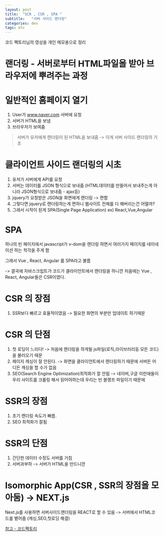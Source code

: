 ```yaml
---
layout: post
title:  "SCR , CSR , SPA "
subtitle:   "서버 사이드 랜더링"
categories: dev
tags: etc
--- 
```


코드 팩토리님의 영상을 개인 메모용으로 정리


# 랜더링 - 서버로부터 HTML파일을 받아 브라우저에 뿌려주는 과정


# 일반적인 홈페이지 열기

1. User가 www.naver.com 서버에 요청
2. 서버가 HTML을 보냄
3. 브라우저가 보여줌

> 서버가 유저에게 랜더링이 된 HTML을 보내줌 -> 이게 서버 사이드 랜더링의 기초


# 클라이언트 사이드 랜더링의 시초

1. 유저가 서버에게 API를 요청
2. 서버는 데이터를 JSON 형식으로 보내줌 (HTML데이터를 만들어서 보내주는게 아니라 JSON형식으로 보내줌 - ajax등)
3. jquery가 요청받은 JSON을 화면에게 랜더링 -> 편함
4. 그렇다면 jquery로 랜더링하는게 편하니 웹사이트 전체를 다 해버리는건 어떨까?
5. 그래서 시작이 된게 SPA(Single Page Application) ex) React,Vue,Angular


# SPA

하나의 빈 페이지에서 javascript가 v-dom을 랜더링 하면서 여러가지 페이지를 네이네이션 하는 착각을 주게 함


그래서 Vue , React, Angular 를 SPA라고 불름


-> 결국에 자바스크립트가 코드가 클라이언트에서 랜더링을 하니깐 처음에는 Vue , React, Angular들은 CSR이였다.


# CSR 의 장점

1. SSR보다 빠르고 효율적이였음 -> 필요한 화면의 부분만 업데이트 하기때문

# CSR 의 단점

1. 첫 로딩이 느리다! -> 처음에 랜더링을 하게될 js파일(로직,라이브러리등 모든 코드)을 불러오기 때문
2. 페이지 캐싱이 잘 안된다. -> 화면을 클라이언트에서 랜더링하기 때문에 서버든 어디든 캐싱을 할 수가 없음
3. SEO(Search Engine Optimization)최적화가 잘 안됨 -> 네이버,구글 이런애들이 우리 사이트를 크롤링 해서 읽어야하는데 우리는 빈 블랭프 파일이기 때문에


# SSR의 장점

1. 초기 랜더링 속도가 빠름.
2. SEO 최적화가 잘됨

# SSR의 단점

1. 간단한 데이터 수정도 서버를 거침
2. 서버과부하 -> 서버가 HTML을 만드니깐


# Isomorphic App(CSR , SSR의 장점을 모아둠) -> NEXT.js

Next.js를 사용하면 서버사이드랜더링을 REACT로 할 수 있음 -> 서버에서 HTML코드를 뱉어줌 (캐싱,SEO,첫로딩 해결)





[참고 - 코드팩토리](https://www.youtube.com/watch?v=5W72UHb-9iI)